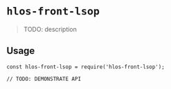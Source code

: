 # `hlos-front-lsop`

> TODO: description

## Usage

```
const hlos-front-lsop = require('hlos-front-lsop');

// TODO: DEMONSTRATE API
```
